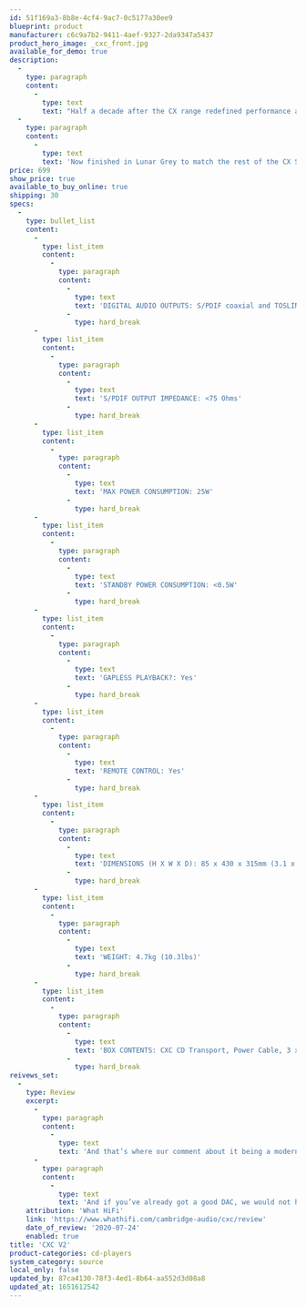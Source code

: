 ```yaml
---
id: 51f169a3-8b8e-4cf4-9ac7-0c5177a30ee9
blueprint: product
manufacturer: c6c9a7b2-9411-4aef-9327-2da9347a5437
product_hero_image: _cxc_front.jpg
available_for_demo: true
description:
  -
    type: paragraph
    content:
      -
        type: text
        text: "Half a decade after the CX range redefined performance at its price point, it’s time to reimagine, reengineer and reinvigorate.\_"
  -
    type: paragraph
    content:
      -
        type: text
        text: 'Now finished in Lunar Grey to match the rest of the CX Series 2 range, the award-winning CXC delivers stunning audio quality from your CD collection.'
price: 699
show_price: true
available_to_buy_online: true
shipping: 30
specs:
  -
    type: bullet_list
    content:
      -
        type: list_item
        content:
          -
            type: paragraph
            content:
              -
                type: text
                text: 'DIGITAL AUDIO OUTPUTS: S/PDIF coaxial and TOSLINK optical'
              -
                type: hard_break
      -
        type: list_item
        content:
          -
            type: paragraph
            content:
              -
                type: text
                text: 'S/PDIF OUTPUT IMPEDANCE: <75 Ohms'
              -
                type: hard_break
      -
        type: list_item
        content:
          -
            type: paragraph
            content:
              -
                type: text
                text: 'MAX POWER CONSUMPTION: 25W'
              -
                type: hard_break
      -
        type: list_item
        content:
          -
            type: paragraph
            content:
              -
                type: text
                text: 'STANDBY POWER CONSUMPTION: <0.5W'
              -
                type: hard_break
      -
        type: list_item
        content:
          -
            type: paragraph
            content:
              -
                type: text
                text: 'GAPLESS PLAYBACK?: Yes'
              -
                type: hard_break
      -
        type: list_item
        content:
          -
            type: paragraph
            content:
              -
                type: text
                text: 'REMOTE CONTROL: Yes'
              -
                type: hard_break
      -
        type: list_item
        content:
          -
            type: paragraph
            content:
              -
                type: text
                text: 'DIMENSIONS (H X W X D): 85 x 430 x 315mm (3.1 x 16.9 x 12.4”)'
              -
                type: hard_break
      -
        type: list_item
        content:
          -
            type: paragraph
            content:
              -
                type: text
                text: 'WEIGHT: 4.7kg (10.3lbs)'
              -
                type: hard_break
      -
        type: list_item
        content:
          -
            type: paragraph
            content:
              -
                type: text
                text: 'BOX CONTENTS: CXC CD Transport, Power Cable, 3 x AAA Batteries, Remote Control, Control Bus Cable'
              -
                type: hard_break
reivews_set:
  -
    type: Review
    excerpt:
      -
        type: paragraph
        content:
          -
            type: text
            text: 'And that’s where our comment about it being a modern product for a new hi-fi world comes in. The once humble digital to analogue converter is becoming a ubiquitous and increasingly vital hi-fi component.'
      -
        type: paragraph
        content:
          -
            type: text
            text: 'And if you’ve already got a good DAC, we would not hesitate to recommend the Cambridge CXC over a standalone CD player to link to it. You’ll have to spend a good deal more than £300 to match the sound quality it offers'
    attribution: 'What HiFi'
    link: 'https://www.whathifi.com/cambridge-audio/cxc/review'
    date_of_review: '2020-07-24'
    enabled: true
title: 'CXC V2'
product-categories: cd-players
system_category: source
local_only: false
updated_by: 87ca4130-78f3-4ed1-8b64-aa552d3d08a8
updated_at: 1651612542
---
```

